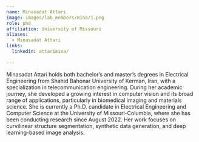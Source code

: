 ```yaml
---
name: Minasadat Attari
image: images/lab_members/mina/1.png
role: phd
affiliation: University of Missouri
aliases:
  - Minasadat Attari
links:
  linkedin: attarimina/
  
---
```


Minasadat Attari holds both bachelor’s and master’s degrees in Electrical Engineering from Shahid Bahonar University of Kerman, Iran, with a specialization in telecommunication engineering. During her academic journey, she developed a growing interest in computer vision and its broad range of applications, particularly in biomedical imaging and materials science. She is currently a Ph.D. candidate in Electrical Engineering and Computer Science at the University of Missouri-Columbia, where she has been conducting research since August 2022. Her work focuses on curvilinear structure segmentation, synthetic data generation, and deep learning-based image analysis.



